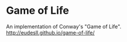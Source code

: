 # Game of Life
An implementation of Conway's "Game of Life".
http://eudesll.github.io/game-of-life/
